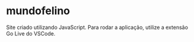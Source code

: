 # mundofelino
Site criado utilizando JavaScript. Para rodar a aplicação, utilize a extensão Go Live do VSCode.
